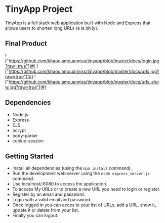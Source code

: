 # TinyApp Project

TinyApp is a full stack web application built with Node and Express that allows users to shorten long URLs (à la bit.ly).

## Final Product

!["https://github.com/khaoulamouanniss/tinyapp/blob/master/docs/login.jpg?raw=true"](#)
!["https://github.com/khaoulamouanniss/tinyapp/blob/master/docs/urls.jpg?raw=true"](#)
!["https://github.com/khaoulamouanniss/tinyapp/blob/master/docs/urls_show.jpg?raw=true"](#)

## Dependencies

- Node.js
- Express
- EJS
- bcrypt
- body-parser
- cookie-session

## Getting Started

- Install all dependencies (using the `npm install` command).
- Run the development web server using the `node express_server.js` command.
- Use localhost/:8080 to access the application.
- To access My URLs or to create a new URL you need to login or register.
- Register by an email and password.
- Login with a valid email and password.
- Once logged in you can acces to your list of URLs, add a URL, show it, update it or delete from your list.
- Finally you can logout.
